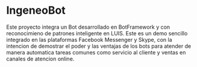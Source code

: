 # IngeneoBot
Este proyecto integra un Bot desarrollado en BotFramework y con reconocimieno de patrones inteligente en LUIS.  Este es un demo sencillo integrado en las plataformas Facebook Messenger y Skype, con la intencion de demostrar el poder y las ventajas de los bots para atender de manera automatica tareas comunes como servicio al cliente y ventas en canales de atencion online.
